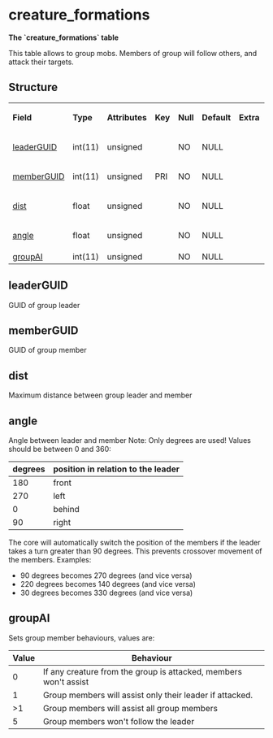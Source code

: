 # creature\_formations

**The \`creature\_formations\` table**

This table allows to group mobs. Members of group will follow others, and attack their targets.

## Structure

<table>
<colgroup>
<col width="12%" />
<col width="12%" />
<col width="12%" />
<col width="12%" />
<col width="12%" />
<col width="12%" />
<col width="12%" />
<col width="12%" />
</colgroup>
<tbody>
<tr class="odd">
<td><p><strong>Field</strong></p></td>
<td><p><strong>Type</strong></p></td>
<td><p><strong>Attributes</strong></p></td>
<td><p><strong>Key</strong></p></td>
<td><p><strong>Null</strong></p></td>
<td><p><strong>Default</strong></p></td>
<td><p><strong>Extra</strong></p></td>
<td><p><strong>Comment</strong></p></td>
</tr>
<tr class="even">
<td><p><a href="#leaderguid">leaderGUID</a></p></td>
<td><p>int(11)</p></td>
<td><p>unsigned</p></td>
<td><p> </p></td>
<td><p>NO</p></td>
<td><p>NULL</p></td>
<td><p> </p></td>
<td><p> </p></td>
</tr>
<tr class="odd">
<td><p><a href="#memberguid">memberGUID</a></p></td>
<td><p>int(11)</p></td>
<td><p>unsigned</p></td>
<td><p>PRI</p></td>
<td><p>NO</p></td>
<td><p>NULL</p></td>
<td><p> </p></td>
<td><p> </p></td>
</tr>
<tr class="even">
<td><p><a href="#dist">dist</a></p></td>
<td><p>float</p></td>
<td><p>unsigned</p></td>
<td><p> </p></td>
<td><p>NO</p></td>
<td><p>NULL</p></td>
<td><p> </p></td>
<td><p> </p></td>
</tr>
<tr class="odd">
<td><p><a href="#angle">angle</a></p></td>
<td><p>float</p></td>
<td><p>unsigned</p></td>
<td><p> </p></td>
<td><p>NO</p></td>
<td><p>NULL</p></td>
<td><p> </p></td>
<td><p> </p></td>
</tr>
<tr class="even">
<td><a href="#groupai">groupAI</a></td>
<td>int(11)</td>
<td>unsigned</td>
<td> </td>
<td>NO</td>
<td>NULL</td>
<td> </td>
<td> </td>
</tr>
</tbody>
</table>

## leaderGUID

GUID of group leader

## memberGUID

GUID of group member

## dist

Maximum distance between group leader and member

## angle

Angle between leader and member
Note: Only degrees are used! Values should be between 0 and 360:

| degrees | position in relation to the leader |
|---------|------------------------------------|
| 180     | front                              |
| 270     | left                               |
| 0       | behind                             |
| 90      | right                              |

The core will automatically switch the position of the members if the leader takes a turn greater than 90 degrees. This prevents crossover movement of the members. Examples:

- 90 degrees becomes 270 degrees (and vice versa)
- 220 degrees becomes 140 degrees (and vice versa)
- 30 degrees becomes 330 degrees (and vice versa)

## groupAI

Sets group member behaviours, values are:

| Value | Behaviour                                                        |
|-------|------------------------------------------------------------------|
| 0     | If any creature from the group is attacked, members won't assist |
| 1     | Group members will assist only their leader if attacked.         |
| >1    | Group members will assist all group members                      |
| 5     | Group members won't follow the leader                            |

